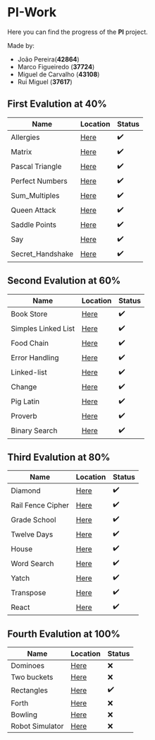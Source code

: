 # PI-Work

Here you can find the progress of the **PI** project.

Made by:
  
- João Pereira(**42864**)
- Marco Figueiredo (**37724**)
- Miguel de Carvalho (**43108**)
- Rui Miguel (**37617**)

## First Evalution at 40%

|Name                |Location                             |Status                |
|---                 |---                                  |---                   |
|Allergies           |[Here](./1st_ev/Allergies)           |:heavy_check_mark:    |
|Matrix              |[Here](./1st_ev/Matrix)              |:heavy_check_mark:    |
|Pascal Triangle     |[Here](./1st_ev/Pascal_Triangle)     |:heavy_check_mark:    |
|Perfect Numbers     |[Here](./1st_ev/Perfect_Numbers)     |:heavy_check_mark:    |
|Sum_Multiples       |[Here](./1st_ev/Sum_Multiples)       |:heavy_check_mark:    |
|Queen Attack        |[Here](./1st_ev/Queen_Attack)        |:heavy_check_mark:    |
|Saddle Points       |[Here](./1st_ev/Saddle_Points)       |:heavy_check_mark:    |
|Say                 |[Here](./1st_ev/Say)                 |:heavy_check_mark:    |
|Secret_Handshake    |[Here](./1st_ev/Secret_Handshake)    |:heavy_check_mark:    |

## Second Evalution at 60%

|Name                |Location                             |Status                |
|---                 |---                                  |---                   |
|Book Store          |[Here](./2nd_ev/book-store)          |:heavy_check_mark:    |
|Simples Linked List |[Here](./2nd_ev/simple-linked-list)  |:heavy_check_mark:    |
|Food Chain          |[Here](./2nd_ev/food-chain)          |:heavy_check_mark:    |
|Error Handling      |[Here](./2nd_ev/error-handling)      |:heavy_check_mark:    |
|Linked-list         |[Here](./2nd_ev/linked-list)         |:heavy_check_mark:    |
|Change              |[Here](./2nd_ev/change)              |:heavy_check_mark:    |
|Pig Latin           |[Here](./2nd_ev/pig-latin)           |:heavy_check_mark:    |
|Proverb             |[Here](./2nd_ev/proverb)             |:heavy_check_mark:    |
|Binary Search       |[Here](./2nd_ev/binary-search)       |:heavy_check_mark:    |

## Third Evalution at 80%

|Name                |Location                             |Status                |
|---                 |---                                  |---                   |
|Diamond             |[Here](./3rd_ev/diamond)             |:heavy_check_mark:    |
|Rail Fence Cipher   |[Here](./3rd_ev/rail-fence-chiper)   |:heavy_check_mark:    |
|Grade School        |[Here](./3rd_ev/grade-school)        |:heavy_check_mark:    |
|Twelve Days         |[Here](./3rd_ev/twelve-days)         |:heavy_check_mark:    |
|House               |[Here](./3rd_ev/house)               |:heavy_check_mark:    |
|Word Search         |[Here](./3rd_ev/word-search)         |:heavy_check_mark:    |
|Yatch               |[Here](./3rd_ev/yacht)               |:heavy_check_mark:    |
|Transpose           |[Here](./3rd_ev/transpose)           |:heavy_check_mark:    |
|React               |[Here](./3rd_ev/react)               |:heavy_check_mark:    |

## Fourth Evalution at 100%

|Name                |Location                             |Status                |
|---                 |---                                  |---                   |
|Dominoes            |[Here](./4th_ev/dominoes)            |:x:                   |
|Two buckets         |[Here](./4th_ev/two-buckets)         |:x:                   |
|Rectangles          |[Here](./4th_ev/rectangles)          |:heavy_check_mark:    |
|Forth               |[Here](./4th_ev/forth)               |:x:                   |
|Bowling             |[Here](./4th_ev/bowling)             |:x:                   |
|Robot Simulator     |[Here](./4th_ev/robot-simulator)     |:x:                   |
